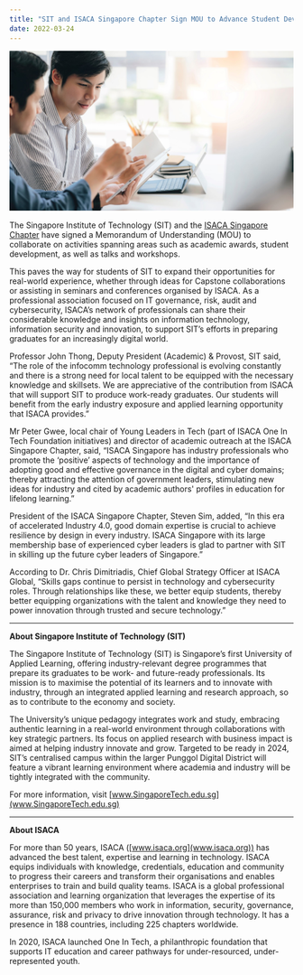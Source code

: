 ```yaml
---
title: "SIT and ISACA Singapore Chapter Sign MOU to Advance Student Development in Technology"
date: 2022-03-24
---
```


![SIT-ISACA_MOU](./sit-isaca-mou.jpg)
 
The Singapore Institute of Technology (SIT) and the [ISACA Singapore Chapter](https://engage.isaca.org/singaporechapter/home "ISACA Singapore Chapter") have signed a Memorandum of Understanding (MOU) to collaborate on activities spanning areas such as academic awards, student development, as well as talks and workshops.

This paves the way for students of SIT to expand their opportunities for real-world experience, whether through ideas for Capstone collaborations or assisting in seminars and conferences organised by ISACA. As a professional association focused on IT governance, risk, audit and cybersecurity, ISACA’s network of professionals can share their considerable knowledge and insights on information technology, information security and innovation, to support SIT’s efforts in preparing graduates for an increasingly digital world.

Professor John Thong, Deputy President (Academic) & Provost, SIT said, “The role of the infocomm technology professional is evolving constantly and there is a strong need for local talent to be equipped with the necessary knowledge and skillsets. We are appreciative of the contribution from ISACA that will support SIT to produce work-ready graduates. Our students will benefit from the early industry exposure and applied learning opportunity that ISACA provides.”

Mr Peter Gwee, local chair of Young Leaders in Tech (part of ISACA One In Tech Foundation initiatives) and director of academic outreach at the ISACA Singapore Chapter, said, “ISACA Singapore has industry professionals who promote the ‘positive’ aspects of technology and the importance of adopting good and effective governance in the digital and cyber domains; thereby attracting the attention of government leaders, stimulating new ideas for industry and cited by academic authors' profiles in education for lifelong learning.”

President of the ISACA Singapore Chapter, Steven Sim, added, “In this era of accelerated Industry 4.0, good domain expertise is crucial to achieve resilience by design in every industry. ISACA Singapore with its large membership base of experienced cyber leaders is glad to partner with SIT in skilling up the future cyber leaders of Singapore.”

According to Dr. Chris Dimitriadis, Chief Global Strategy Officer at ISACA Global, “Skills gaps continue to persist in technology and cybersecurity roles. Through relationships like these, we better equip students, thereby better equipping organizations with the talent and knowledge they need to power innovation through trusted and secure technology.”

 

________________________________________________________________________

**About Singapore Institute of Technology (SIT)**

The Singapore Institute of Technology (SIT) is Singapore’s first University of Applied Learning, offering industry-relevant degree programmes that prepare its graduates to be work- and future-ready professionals. Its mission is to maximise the potential of its learners and to innovate with industry, through an integrated applied learning and research approach, so as to contribute to the economy and society. 

The University’s unique pedagogy integrates work and study, embracing authentic learning in a real-world environment through collaborations with key strategic partners. Its focus on applied research with business impact is aimed at helping industry innovate and grow. Targeted to be ready in 2024, SIT’s centralised campus within the larger Punggol Digital District will feature a vibrant learning environment where academia and industry will be tightly integrated with the community.

For more information, visit [www.SingaporeTech.edu.sg](www.SingaporeTech.edu.sg)

________________________________________________________________________

**About ISACA**

For more than 50 years, ISACA ([www.isaca.org](www.isaca.org)) has advanced the best talent, expertise and learning in technology. ISACA equips individuals with knowledge, credentials, education and community to progress their careers and transform their organisations and enables enterprises to train and build quality teams. ISACA is a global professional association and learning organization that leverages the expertise of its more than 150,000 members who work in information, security, governance, assurance, risk and privacy to drive innovation through technology. It has a presence in 188 countries, including 225 chapters worldwide.

In 2020, ISACA launched One In Tech, a philanthropic foundation that supports IT education and career pathways for under-resourced, under-represented youth.